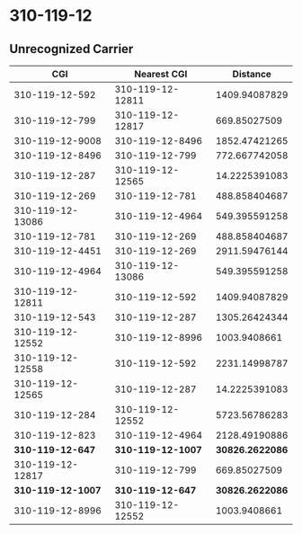 # 310-119-12
## Unrecognized Carrier


| CGI | Nearest CGI | Distance |
|-----|-------------|----------|
| 310-119-12-592 | 310-119-12-12811 | 1409.94087829 |
| 310-119-12-799 | 310-119-12-12817 | 669.85027509 |
| 310-119-12-9008 | 310-119-12-8496 | 1852.47421265 |
| 310-119-12-8496 | 310-119-12-799 | 772.667742058 |
| 310-119-12-287 | 310-119-12-12565 | 14.2225391083 |
| 310-119-12-269 | 310-119-12-781 | 488.858404687 |
| 310-119-12-13086 | 310-119-12-4964 | 549.395591258 |
| 310-119-12-781 | 310-119-12-269 | 488.858404687 |
| 310-119-12-4451 | 310-119-12-269 | 2911.59476144 |
| 310-119-12-4964 | 310-119-12-13086 | 549.395591258 |
| 310-119-12-12811 | 310-119-12-592 | 1409.94087829 |
| 310-119-12-543 | 310-119-12-287 | 1305.26424344 |
| 310-119-12-12552 | 310-119-12-8996 | 1003.9408661 |
| 310-119-12-12558 | 310-119-12-592 | 2231.14998787 |
| 310-119-12-12565 | 310-119-12-287 | 14.2225391083 |
| 310-119-12-284 | 310-119-12-12552 | 5723.56786283 |
| 310-119-12-823 | 310-119-12-4964 | 2128.49190886 |
| **310-119-12-647** | **310-119-12-1007** | **30826.2622086** |
| 310-119-12-12817 | 310-119-12-799 | 669.85027509 |
| **310-119-12-1007** | **310-119-12-647** | **30826.2622086** |
| 310-119-12-8996 | 310-119-12-12552 | 1003.9408661 |
